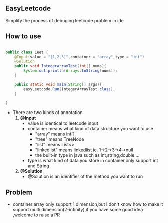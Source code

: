 ## EasyLeetcode

Simplify the process of debuging leetcode problem in ide

## How to use
```java

public class Leet {  
    @Input(value = "[1,2,3]",container = "array",type = "int")   
    @Solution
    public void IntegerarrayTest(int[] nums){
        System.out.println(Arrays.toString(nums));
    }

    public static void main(String[] args){
        easyLeetcode.Run(IntegerArrayTest.class);
    }

}
```
- There are two kinds of annotation
   1.   **@Input**
        - value is identical  to leetcode input
        - container means what kind of data structure you want to use
            + "array" means int[]
            + "tree"   means TreeNode 
            + "list"     means List<>
            + "linkedlist"  means  linkedlist ie. 1->2->3->4->null
            + the built-in type in java such as int,string,double....
        - type is what kind of data you store in container,only support int and String 
    2. **@Solution**
        - @Solution is an  identifier of the method you want to run


## Problem
- container array only support 1 dimension,but I don't know how to make it support  multi dimension(2-infinity),if you have some good idea ,welcome to raise a PR